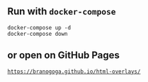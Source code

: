 ## Run with `docker-compose`

```
docker-compose up -d
docker-compose down
```

## or open on GitHub Pages

[`https://branogoga.github.io/html-overlays/`](https://branogoga.github.io/html-overlays/)
